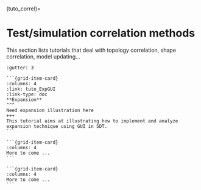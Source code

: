 ```{include} ../header.md
```
(tuto_correl)=
# Test/simulation correlation methods

This section lists tutorials that deal with topology correlation, shape correlation, model updating...

````{grid}
:gutter: 3

```{grid-item-card} 
:columns: 4
:link: tuto_ExpGUI
:link-type: doc
**Expansion**
^^^
Need expansion illustration here
+++
This tutorial aims at illustrating how to implement and analyze expansion technique using GUI in SDT.
```

```{grid-item-card}
:columns: 4
More to come ...
```

```{grid-item-card}
:columns: 4
More to come ...
```

````